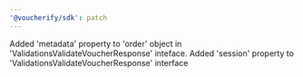 ```yaml
---
'@voucherify/sdk': patch
---
```


Added 'metadata' property to 'order' object in 'ValidationsValidateVoucherResponse' inteface. Added 'session' property to 'ValidationsValidateVoucherResponse' interface
